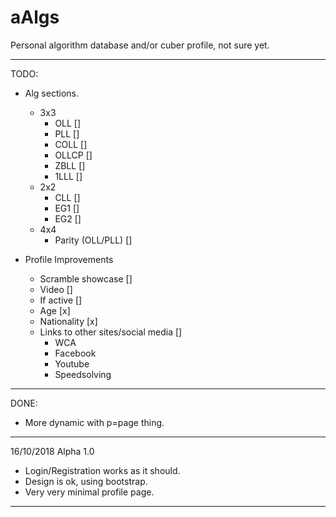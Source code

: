 # aAlgs
Personal algorithm database and/or cuber profile, not sure yet.

-----
TODO:

- Alg sections.
  - 3x3
    - OLL []
    - PLL []
    - COLL []
    - OLLCP []
    - ZBLL []
    - 1LLL []
  - 2x2
    - CLL []
    - EG1 []
    - EG2 []
  - 4x4
    - Parity (OLL/PLL) []

- Profile Improvements
  - Scramble showcase []
  - Video []
  - If active []
  - Age [x]
  - Nationality [x]
  - Links to other sites/social media []
    - WCA
    - Facebook
    - Youtube
    - Speedsolving
 
-----
DONE:

- More dynamic with p=page thing.
-----

16/10/2018
Alpha 1.0

- Login/Registration works as it should.
- Design is ok, using bootstrap.
- Very very minimal profile page.

-----

